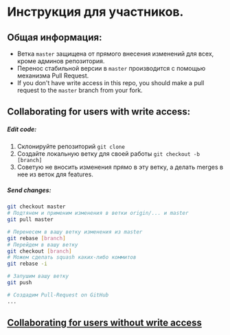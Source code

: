 # Инструкция для участников.

## Общая информация:
* Ветка `master` защищена от прямого внесения изменений для всех, кроме
админов репозитория.
* Перенос стабильной версии в `master` производится
с помощью механизма Pull Request.
* If you don't have write access in this repo, you should make
a pull request to the `master` branch from your fork.

## Collaborating for users with write access:
##### Edit code:
1) Склонируйте репозиторий `git clone`
2) Создайте локальную ветку для своей работы `git checkout -b [branch]`
3) Советую не вносить изменения прямо в эту ветку, а делать
merges в нее из веток для features.

##### Send changes:
```bash
git checkout master
# Подтянем и применим изменения в ветки origin/... и master
git pull master

# Перенесем в вашу ветку изменения из master
git rebase [branch]
# Перейдем в вашу ветку
git checkout [branch]
# Можем сделать squash каких-либо коммитов
git rebase -i

# Запушим вашу ветку
git push

# Создадим Pull-Request on GitHub
...
```

## [Collaborating for users without write access](https://gist.github.com/Chaser324/ce0505fbed06b947d962)
